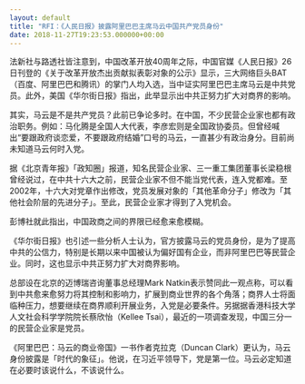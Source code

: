 ```yaml
---
layout: default
title: "RFI：《人民日报》披露阿里巴巴主席马云中国共产党员身份"
date: 2018-11-27T19:23:53.000000+00:00
---
```


法新社与路透社皆注意到，中国改革开放40周年之际，中国官媒《人民日报》26日刊登的《关于改革开放杰出贡献拟表彰对象的公示》显示，三大网络巨头BAT（百度、阿里巴巴和腾讯）的掌门人均入选，当中证实阿里巴巴主席马云是中共党员。此外，美国《华尔街日报》指出，此举显示出中共正努力扩大对商界的影响。

其实，马云是不是共产党员？此前已争论多时。在中国，不少民营企业家也都有政治职务。例如：马化腾是全国人大代表，李彦宏则是全国政协委员。但曾经喊出“要跟政府谈恋爱，不要跟政府结婚”口号的马云，一直甚少有政治身分。目前尚未知道马云何时入党。

据《北京青年报》「政知圈」报道，知名民营企业家、三一重工集团董事长梁稳根曾经说过，在中共十六大之前，民营企业家不但不能当党代表，连入党都难。至2002年，十六大对党章作出修改，党员发展对象的「其他革命分子」修改为「其他社会阶层的先进分子」。至此，民营企业家才得到了入党机会。

彭博社就此指出，中国政商之间的界限已经愈来愈模糊。

《华尔街日报》也引述一些分析人士认为，官方披露马云的党员身份，是为了提高中共的公信力，特别是长期以来中国被认为偏好国有企业，而非阿里巴巴等民营企业。同时，这也显示中共正努力扩大对商界影响。

总部设在北京的迈博瑞咨询董事总经理Mark Natkin表示赞同此一观点称，可以看到中共愈来愈努力将其控制和影响力，扩展到商业世界的各个角落；商界人士将面临种压力，想要继续在商界顺利开展业务，入党是必要条件。另据据香港科技大学人文社会科学学院院长蔡欣怡（Kellee Tsai），最近的一项调查发现，中国三分一的民营企业家是党员。

《阿里巴巴：马云的商业帝国》一书作者克拉克（Duncan Clark）更认为，马云身份披露是「时代的象征」。他说，在习近平领导下，党是第一位。马云必定知道在必要时该说什么，不该说什么。

